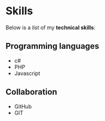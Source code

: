 # Skills

Below is a _list_ of my **technical skills**:

## Programming languages
- c#
- PHP
- Javascript

## Collaboration
- GitHub
- GIT

